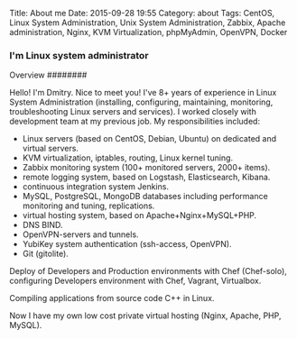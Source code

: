 Title: About me
Date: 2015-09-28 19:55
Category: about
Tags: CentOS, Linux System Administration, Unix System Administration, Zabbix, Apache administration, Nginx, KVM Virtualization, phpMyAdmin, OpenVPN, Docker 

### I'm Linux system administrator

Overview
########

Hello! I'm Dmitry. Nice to meet you!
I've 8+ years of experience in Linux System Administration (installing, configuring, maintaining, monitoring, troubleshooting Linux servers and services). I worked closely with development team at my previous job. My responsibilities included:

- Linux servers (based on CentOS, Debian, Ubuntu) on dedicated and virtual servers.
- KVM virtualization, iptables, routing, Linux kernel tuning.
- Zabbix monitoring system (100+ monitored servers, 2000+ items).
- remote logging system, based on Logstash, Elasticsearch, Kibana.
- continuous integration system Jenkins.
- MySQL, PostgreSQL, MongoDB databases including performance monitoring and tuning, replications.
- virtual hosting system, based on Apache+Nginx+MySQL+PHP.
- DNS BIND.
- OpenVPN-servers and tunnels.
- YubiKey system authentication (ssh-access, OpenVPN).
- Git (gitolite).

Deploy of Developers and Production environments with Chef (Chef-solo), configuring Developers environment with Chef, Vagrant, Virtualbox.

Compiling applications from source code C++ in Linux.

Now I have my own low cost private virtual hosting (Nginx, Apache, PHP, MySQL).
